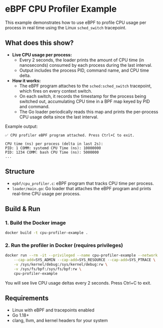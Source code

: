 # eBPF CPU Profiler Example

This example demonstrates how to use eBPF to profile CPU usage per process in real time using the Linux `sched_switch` tracepoint.

## What does this show?

- **Live CPU usage per process:**
	- Every 2 seconds, the loader prints the amount of CPU time (in nanoseconds) consumed by each process during the last interval.
	- Output includes the process PID, command name, and CPU time delta.
- **How it works:**
	- The eBPF program attaches to the `sched:sched_switch` tracepoint, which fires on every context switch.
	- On each switch, it records the timestamp for the process being switched out, accumulating CPU time in a BPF map keyed by PID and command.
	- The Go loader periodically reads this map and prints the per-process CPU usage delta since the last interval.

Example output:
```
✅ CPU profiler eBPF program attached. Press Ctrl+C to exit.

CPU time (ns) per process (delta in last 2s):
PID: 1 COMM: systemd CPU Time (ns): 10000000
PID: 1234 COMM: bash CPU Time (ns): 5000000
...
```

## Structure
- `epbf/cpu_profiler.c`: eBPF program that tracks CPU time per process.
- `loader/main.go`: Go loader that attaches the eBPF program and prints real-time CPU usage per process.

## Build & Run


### 1. Build the Docker image

```sh
docker build -t cpu-profiler-example .
```

### 2. Run the profiler in Docker (requires privileges)

```sh
docker run --rm -it --privileged --name cpu-profiler-example --network host \
	--cap-add=SYS_ADMIN --cap-add=SYS_RESOURCE --cap-add=SYS_PTRACE \
	-v /sys/kernel/debug:/sys/kernel/debug:rw \
	-v /sys/fs/bpf:/sys/fs/bpf:rw \
	cpu-profiler-example
```

You will see live CPU usage deltas every 2 seconds. Press Ctrl+C to exit.

## Requirements
- Linux with eBPF and tracepoints enabled
- Go 1.18+
- clang, llvm, and kernel headers for your system
